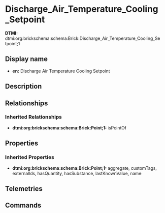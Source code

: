# Discharge_Air_Temperature_Cooling_Setpoint
**DTMI:** dtmi:org:brickschema:schema:Brick:Discharge_Air_Temperature_Cooling_Setpoint;1
## Display name
- **en:** Discharge Air Temperature Cooling Setpoint
## Description
## Relationships
### Inherited Relationships
* **dtmi:org:brickschema:schema:Brick:Point;1:** isPointOf
## Properties
### Inherited Properties
* **dtmi:org:brickschema:schema:Brick:Point;1:** aggregate, customTags, externalIds, hasQuantity, hasSubstance, lastKnownValue, name
## Telemetries
## Commands
